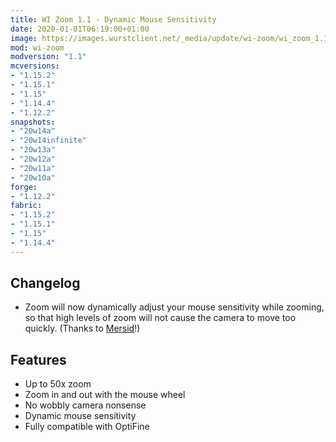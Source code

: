 ```yaml
---
title: WI Zoom 1.1 - Dynamic Mouse Sensitivity
date: 2020-01-01T06:19:00+01:00
image: https://images.wurstclient.net/_media/update/wi-zoom/wi_zoom_1.1_540p.webp
mod: wi-zoom
modversion: "1.1"
mcversions:
- "1.15.2"
- "1.15.1"
- "1.15"
- "1.14.4"
- "1.12.2"
snapshots:
- "20w14a"
- "20w14infinite"
- "20w13a"
- "20w12a"
- "20w11a"
- "20w10a"
forge:
- "1.12.2"
fabric:
- "1.15.2"
- "1.15.1"
- "1.15"
- "1.14.4"
---
```

## Changelog

- Zoom will now dynamically adjust your mouse sensitivity while zooming, so that high levels of zoom will not cause the camera to move too quickly. (Thanks to [Mersid](https://github.com/Mersid)!)

## Features

- Up to 50x zoom
- Zoom in and out with the mouse wheel
- No wobbly camera nonsense
- Dynamic mouse sensitivity
- Fully compatible with OptiFine
